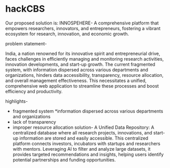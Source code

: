# hackCBS
Our proposed solution is: INNOSPEHERE- A comprehensive platform that empowers researchers, innovators, and entrepreneurs, fostering a vibrant ecosystem for research, innovation, and economic growth.
 
problem statement-

India, a nation renowned for its innovative spirit and entrepreneurial drive, faces challenges in efficiently managing and monitoring research activities, innovation developments, and start-up growth. The current fragmented system, with information dispersed across various departments and organizations, hinders data accessibility, transparency, resource allocation, and overall management effectiveness. This necessitates a unified, comprehensive web application to streamline these processes and boost efficiency and productivity.

highlights-
* fragmented system
*information dispersed across various departments and organizations
* lack of transparency
* improper resource allocation
 solution- 
A Unified Data Repository: A centralized database where all research projects, innovations, and start-up information are stored and easily accessible. This centralized platform  connects investors, incubators with startups  and researchers with mentors. Leveraging AI to filter and analyze large datasets, it provides targeted recommendations and insights, helping users identify potential partnerships and funding opportunities.
